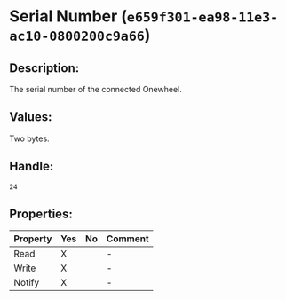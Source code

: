 # Serial Number (`e659f301-ea98-11e3-ac10-0800200c9a66`)

## Description:
The serial number of the connected Onewheel.

## Values:
Two bytes.

## Handle:
`24`

## Properties:
| Property | Yes | No | Comment |
|----------|-----|----| ------- |
| Read     |  X  |    |    -    |
| Write    |  X  |    |    -    |
| Notify   |  X  |    |    -    |